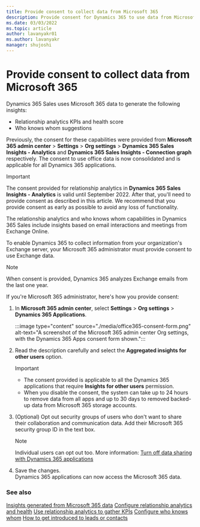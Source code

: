 ```yaml
---
title: Provide consent to collect data from Microsoft 365
description: Provide consent for Dynamics 365 to use data from Microsoft 365.
ms.date: 03/03/2022
ms.topic: article
author: lavanyakr01
ms.author: lavanyakr
manager: shujoshi
---
```


# Provide consent to collect data from Microsoft 365  

Dynamics 365 Sales uses Microsoft 365 data to generate the following insights:

- Relationship analytics KPIs and health score
- Who knows whom suggestions

Previously, the consent for these capabilities were provided from **Microsoft 365 admin center** > **Settings** > **Org settings** > **Dynamics 365 Sales Insights - Analytics** and **Dynamics 365 Sales Insights - Connection graph** respectively. The consent to use office data is now consolidated and is applicable for all Dynamics 365 applications.  
   
> [!IMPORTANT]
> The consent provided for relationship analytics in **Dynamics 365 Sales Insights - Analytics** is valid until September 2022. After that, you'll need to provide consent as described in this article. We recommend that you provide consent as early as possible to avoid any loss of functionality.

The relationship analytics and who knows whom capabilities in Dynamics 365 Sales include insights based on email interactions and meetings from Exchange Online. 

To enable Dynamics 365 to collect information from your organization's Exchange server, your Microsoft 365 administrator must provide consent to use Exchange data.  

> [!NOTE]
> When consent is provided, Dynamics 365 analyzes Exchange emails from the last one year.  

If you're Microsoft 365 administrator, here's how you provide consent:

1. In **Microsoft 365 admin center**, select **Settings** > **Org settings** > **Dynamics 365 Applications**.

    :::image type="content" source="./media/office365-consent-form.png" alt-text="A screenshot of the Microsoft 365 admin center Org settings, with the Dynamics 365 Apps consent form shown.":::
    
3. Read the description carefully and select the **Aggregated insights for other users** option. 

    > [!IMPORTANT]
    >- The consent provided is applicable to all the Dynamics 365 applications that require **Insights for other users** permission.
    >- When you disable the consent, the system can take up to 24 hours to remove data from all apps and up to 30 days to removed backed-up data from Microsoft 365 storage accounts.  

4. (Optional) Opt out security groups of users who don't want to share their collaboration and communication data. Add their Microsoft 365 security group ID in the text box.
    > [!NOTE]
    > Individual users can opt out too. More information: [Turn off data sharing with Dynamics 365 applications](who-knows-whom.md#turn-off-data-sharing-with-dynamics-365-applications)
1. Save the changes.  
    Dynamics 365 applications can now access the Microsoft 365 data.


### See also

[Insights generated from Microsoft 365 data](insights-from-m365.md)
[Configure relationship analytics and health](configure-relationship-analytics.md)
[Use relationship analytics to gather KPIs](./relationship-analytics.md)
[Configure who knows whom](configure-who-knows-whom.md)
[How to get introduced to leads or contacts](who-knows-whom.md)
